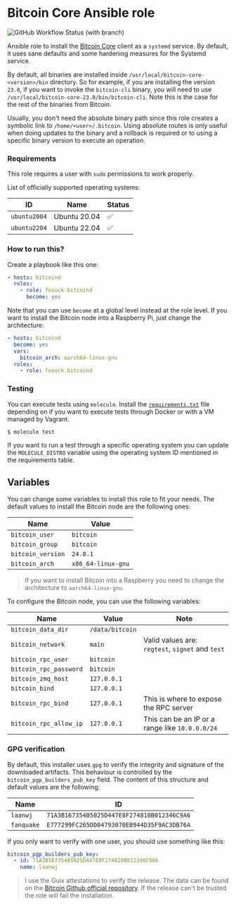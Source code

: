 # Bitcoin Core Ansible role

![GitHub Workflow Status (with branch)](https://img.shields.io/github/actions/workflow/status/fooock/bitcoind-ansible/ansible.yml?branch=main&label=Ansible%20Tests&logo=github&style=for-the-badge)

Ansible role to install the [Bitcoin Core](https://bitcoincore.org/en/about/) client as a `systemd` service. By default,
it uses sane defaults and some hardening measures for the Systemd service.

By default, all binaries are installed inside `/usr/local/bitcoin-core-<version>/bin` directory. So for example, if you
are installing the version `23.0`, if you want to invoke the `bitcoin-cli` binary, you will need to
use `/usr/local/bitcoin-core-23.0/bin/bitcoin-cli`. Note this is the case for the rest of the binaries from Bitcoin.

Usually, you don't need the absolute binary path since this role creates a symbolic link
to `/home/<user>/.bitcoin`. Using absolute routes is only useful when doing updates to the binary and a rollback is
required
or to using a specific binary version to execute an operation.

### Requirements

This role requires a user with `sudo` permissions to work properly.

List of officially supported operating systems:

| ID           | Name         | Status             |
|--------------|--------------|--------------------|
| `ubuntu2004` | Ubuntu 20.04 | :white_check_mark: |
| `ubuntu2204` | Ubuntu 22.04 | :white_check_mark: |

### How to run this?

Create a playbook like this one:

```yaml
- hosts: bitcoind
  roles:
    - role: fooock.bitcoind
      become: yes
```

Note that you can use `become` at a global level instead at the role level.
If you want to install the Bitcoin node into a Raspberry Pi, just change the architecture:

```yaml
- hosts: bitcoind
  become: yes
  vars:
    bitcoin_arch: aarch64-linux-gnu
  roles:
    - role: fooock.bitcoind
```

### Testing

You can execute tests using `molecule`. Install the [`requirements.txt`](molecule) file depending on if you want
to execute tests through Docker or with a VM managed by Vagrant.

```bash
$ molecule test
```

If you want to run a test through a specific operating system you can update the `MOLECULE_DISTRO` variable using
the operating system ID mentioned in the requirements table.

## Variables

You can change some variables to install this role to fit your needs. The default values to install the
Bitcoin node are the following ones:

| Name              	 | Value              	   |
|---------------------|------------------------|
| `bitcoin_user`    	 | `bitcoin`          	   |
| `bitcoin_group`   	 | `bitcoin`          	   |
| `bitcoin_version` 	 | `24.0.1`             	 |
| `bitcoin_arch`    	 | `x86_64-linux-gnu` 	   |

> If you want to install Bitcoin into a Raspberry you need to change the architecture to `aarch64-linux-gnu`.

To configure the Bitcoin node, you can use the following variables:

| Name                   	     | Value           	 | Note                                             	 |
|------------------------------|-------------------|----------------------------------------------------|
| `bitcoin_data_dir`     	     | `/data/bitcoin` 	 | 	                                                  |
| `bitcoin_network`      	     | `main`          	 | Valid values are: `regtest`, `signet` and `test` 	 |
| `bitcoin_rpc_user`     	     | `bitcoin`       	 | 	                                                  |
| `bitcoin_rpc_password` 	     | `bitcoin`       	 | 	                                                  |
| `bitcoin_zmq_host`     	     | `127.0.0.1`     	 | 	                                                  |
| `bitcoin_bind`     	         | `127.0.0.1`     	 | 	                                                  |
| `bitcoin_rpc_bind`     	     | `127.0.0.1`     	 | This is where to expose the RPC server	            |
| `bitcoin_rpc_allow_ip`     	 | `127.0.0.1`     	 | This can be an IP or a range like `10.0.0.0/24`	   |

### GPG verification

By default, this installer uses `gpg` to verify the integrity and signature of the downloaded artifacts. This
behaviour is controlled by the `bitcoin_pgp_builders_pub_key` field. The content of this structure and default values
are the following:

| Name       	 | ID                                         	 |
|--------------|----------------------------------------------|
| `laanwj` 	   | `71A3B16735405025D447E8F274810B012346C9A6` 	 |
| `fanquake` 	 | `E777299FC265DD04793070EB944D35F9AC3DB76A` 	 |

If you only want to verify with one user, you should use something like this:

```yaml
bitcoin_pgp_builders_pub_key:
  - id: 71A3B16735405025D447E8F274810B012346C9A6
    name: laanwj
```

> I use the Guix attestations to verify the release. The data can be found on
> the [Bitcoin Github official repository](https://github.com/bitcoin-core/guix.sigs).
> If the release can't be trusted the role will fail the installation.
